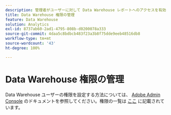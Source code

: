 ```yaml
---
description: 管理者がユーザーに対して Data Warehouse レポートへのアクセスを有効にする方法についての手順。
title: Data Warehouse 権限の管理
feature: Data Warehouse
solution: Analytics
exl-id: 8737ab60-2ad1-4795-808b-d0200078a333
source-git-commit: 4daa5c8bdbcb483f23a3b8f75dde9eeb48516db8
workflow-type: tm+mt
source-wordcount: '43'
ht-degree: 100%

---
```


# Data Warehouse 権限の管理

Data Warehouse ユーザーの権限を設定する方法については、 [Adobe Admin Console](/help/admin/admin-console/home.md) のドキュメントを参照してください。権限の一覧は [ここ](/help/admin/admin-console/permissions/report-suite-tools.md) に記載されています。


